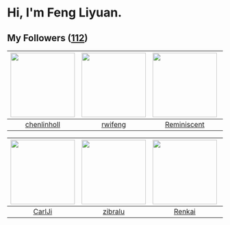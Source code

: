 # Hi, I'm Feng Liyuan.

## My Followers ([112](https://github.com/SunRunAway?tab=followers))

| <img src="https://avatars.githubusercontent.com/u/14999922?v=4" width="150" height="150" /> | <img src="https://avatars.githubusercontent.com/u/1814146?v=4" width="150" height="150" /> | <img src="https://avatars.githubusercontent.com/u/41809508?v=4" width="150" height="150" /> | <img src="https://avatars.githubusercontent.com/u/43415053?v=4" width="150" height="150" /> |
| :-----------------------------------------------------------------------------------------: | :----------------------------------------------------------------------------------------: | :-----------------------------------------------------------------------------------------: | :-----------------------------------------------------------------------------------------: |
|                        [chenlinholl](https://github.com/chenlinholl)                        |                            [rwifeng](https://github.com/rwifeng)                           |                        [Reminiscent](https://github.com/Reminiscent)                        |                              [mytxd](https://github.com/mytxd)                              |

| <img src="https://avatars.githubusercontent.com/u/10810759?v=4" width="150" height="150" /> | <img src="https://avatars.githubusercontent.com/u/41463486?v=4" width="150" height="150" /> | <img src="https://avatars.githubusercontent.com/u/3381789?v=4" width="150" height="150" /> | <img src="https://avatars.githubusercontent.com/u/10414494?v=4" width="150" height="150" /> |
| :-----------------------------------------------------------------------------------------: | :-----------------------------------------------------------------------------------------: | :----------------------------------------------------------------------------------------: | :-----------------------------------------------------------------------------------------: |
|                             [CarlJi](https://github.com/CarlJi)                             |                            [zibralu](https://github.com/zibralu)                            |                             [Renkai](https://github.com/Renkai)                            |                          [WanFadong](https://github.com/WanFadong)                          |